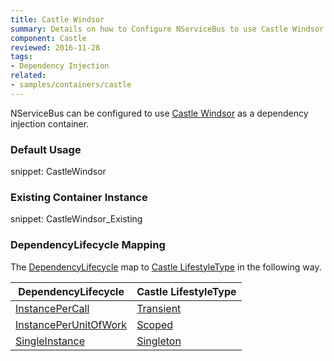 ```yaml
---
title: Castle Windsor
summary: Details on how to Configure NServiceBus to use Castle Windsor as a container. Includes usage examples as well as lifecycle mappings.
component: Castle
reviewed: 2016-11-28
tags:
- Dependency Injection
related:
- samples/containers/castle
---
```



NServiceBus can be configured to use [Castle Windsor](https://github.com/castleproject/Windsor) as a dependency injection container. 


### Default Usage

snippet: CastleWindsor


### Existing Container Instance

snippet: CastleWindsor_Existing


### DependencyLifecycle Mapping

The [DependencyLifecycle](/nservicebus/containers/#dependency-lifecycle) map to [Castle LifestyleType](https://github.com/castleproject/Windsor/blob/master/docs/lifestyles.md) in the following way.


| DependencyLifecycle                                                                                             | Castle LifestyleType                                                                           |
|-----------------------------------------------------------------------------------------------------------------|------------------------------------------------------------------------------------------------|
| [InstancePerCall](/nservicebus/containers/#dependency-lifecycle-instancepercall) | [Transient](https://github.com/castleproject/Windsor/blob/master/docs/lifestyles.md#transient) |
| [InstancePerUnitOfWork](/nservicebus/containers/#dependency-lifecycle-instanceperunitofwork)                    | [Scoped](https://github.com/castleproject/Windsor/blob/master/docs/lifestyles.md#scoped)       |
| [SingleInstance](/nservicebus/containers/#dependency-lifecycle-singleinstance)                                  | [Singleton](https://github.com/castleproject/Windsor/blob/master/docs/lifestyles.md#singleton) |
